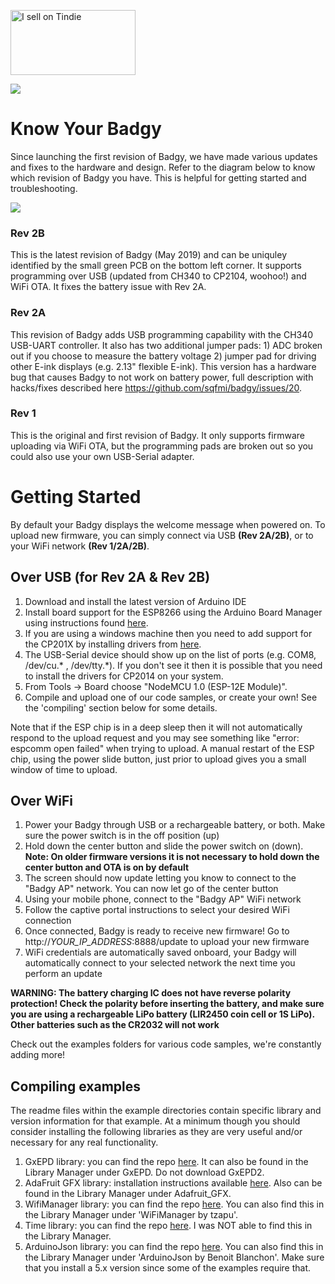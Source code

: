 <a href="https://www.tindie.com/products/squarofumi/badgy-iot-badge/"><img src="https://d2ss6ovg47m0r5.cloudfront.net/badges/tindie-larges.png" alt="I sell on Tindie" width="200" height="104"></a>

<img src="/website/img/badgytechnical.jpg" />

# Know Your Badgy

Since launching the first revision of Badgy, we have made various updates and fixes to the hardware and design. Refer to the diagram below to know which revision of Badgy you have. This is helpful for getting started and troubleshooting.

<img src="/website/img/badgy_rev.jpg" />

### Rev 2B

This is the latest revision of Badgy (May 2019) and can be uniquley identified by the small green PCB on the bottom left corner. It supports programming over USB (updated from CH340 to CP2104, woohoo!) and WiFi OTA. It fixes the battery issue with Rev 2A.

### Rev 2A

This revision of Badgy adds USB programming capability with the CH340 USB-UART controller. It also has two additional jumper pads: 1) ADC broken out if you choose to measure the battery voltage 2) jumper pad for driving other E-ink displays (e.g. 2.13" flexible E-ink). This version has a hardware bug that causes Badgy to not work on battery power, full description with hacks/fixes described here https://github.com/sqfmi/badgy/issues/20.

### Rev 1

This is the original and first revision of Badgy. It only supports firmware uploading via WiFi OTA, but the programming pads are broken out so you could also use your own USB-Serial adapter.

# Getting Started

By default your Badgy displays the welcome message when powered on. To upload new firmware, you can simply connect via USB **(Rev 2A/2B)**, or to your WiFi network **(Rev 1/2A/2B)**.

## Over USB (for Rev 2A & Rev 2B)
1. Download and install the latest version of Arduino IDE
2. Install board support for the ESP8266 using the Arduino Board Manager using instructions found [here](https://github.com/esp8266/Arduino#installing-with-boards-manager).
3. If you are using a windows machine then you need to add support for the CP201X by installing drivers from [here](https://www.silabs.com/community/interface/knowledge-base.entry.html/2016/12/30/downloading_cp210xd-ek07).
4. The USB-Serial device should show up on the list of ports (e.g. COM8, /dev/cu.\* , /dev/tty.\*).  If you don't see it then it is possible that you need to install the drivers for CP2014 on your system.
5. From Tools -> Board choose "NodeMCU 1.0 (ESP-12E Module)".
6. Compile and upload one of our code samples, or create your own!  See the 'compiling' section below for some details.

Note that if the ESP chip is in a deep sleep then it will not automatically respond to the upload request and you may see something like "error: espcomm open failed" when trying to upload.  A manual restart of the ESP chip, using the power slide button, just prior to upload gives you a small window of time to upload.

## Over WiFi
1. Power your Badgy through USB or a rechargeable battery, or both. Make sure the power switch is in the off position (up)
2. Hold down the center button and slide the power switch on (down). **Note: On older firmware versions it is not necessary to hold down the center button and OTA is on by default**
3. The screen should now update letting you know to connect to the "Badgy AP" network. You can now let go of the center button
4. Using your mobile phone, connect to the "Badgy AP" WiFi network
5. Follow the captive portal instructions to select your desired WiFi connection
6. Once connected, Badgy is ready to receive new firmware! Go to http://*YOUR_IP_ADDRESS*:8888/update to upload your new firmware
7. WiFi credentials are automatically saved onboard, your Badgy will automatically connect to your selected network the next time you perform an update

**WARNING: The battery charging IC does not have reverse polarity protection! Check the polarity before inserting the battery, and make sure you are using a rechargeable LiPo battery (LIR2450 coin cell or 1S LiPo). Other batteries such as the CR2032 will not work**

Check out the examples folders for various code samples, we're constantly adding more!

## Compiling examples
The readme files within the example directories contain specific library and version information for that example.   At a minimum though you should consider installing the following libraries as they are very useful and/or necessary for any real functionality.

1. GxEPD library: you can find the repo [here](https://github.com/ZinggJM/GxEPD).  It can also be found in the Library Manager under GxEPD.  Do not download GxEPD2.
2. AdaFruit GFX library: installation instructions available [here](https://learn.adafruit.com/adafruit-gfx-graphics-library/overview).  Also can be found in the Library Manager under Adafruit_GFX.
3. WifiManager library: you can find the repo [here](https://github.com/tzapu/WiFiManager).  You can also find this in the Library Manager under 'WiFiManager by tzapu'.
4. Time library: you can find the repo [here](https://github.com/PaulStoffregen/Time).    I was NOT able to find this in the Library Manager.
5. ArduinoJson library: you can find the repo [here](https://github.com/bblanchon/ArduinoJson). You can also find this in the Library Manager under 'ArduinoJson by Benoit Blanchon'.   Make sure that you install a 5.x version since some of the examples require that.
